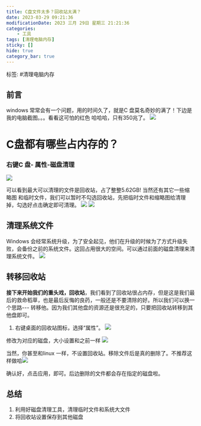 ```yaml
---
title: C盘文件太多？回收站太满？
date: 2023-03-29 09:21:36
modificationDate: 2023 三月 29日 星期三 21:21:36
categories: 
	- 工具
tags: [清理电脑内存]
sticky: []
hide: true
category_bar: true
---
```

标签: #清理电脑内存 

## 前言
windows 常常会有一个问题，用的时间久了，就是C 盘莫名奇妙的满了！下边是我的电脑截图。。。看看这可怕的红色 哈哈哈，只有350兆了。
![](../../imgs/Pasted%20image%2020230329212555.png)
# C盘都有哪些占内存的？

### 右键C 盘- 属性-磁盘清理

![](../../imgs/Pasted%20image%2020230329212806.png)



可以看到最大可以清理的文件是回收站，占了整整5.62GB! 当然还有其它一些缩略图 和临时文件，我们可以暂时不勾选回收站，先把临时文件和缩略图给清理掉，勾选好点击确定即可清理。
![](../../imgs/Pasted%20image%2020230329212854.png)
![](../../imgs/Pasted%20image%2020230329213429.png)
## 清理系统文件
  Windows 会经常系统升级，为了安全起见，他们在升级的时候为了方式升级失败，会备份之前的系统文件。这回占用很大的空间。可以通过前面的磁盘清理来清理系统文件。
  ![](../../imgs/Pasted%20image%2020230329213806.png)

## 转移回收站
**接下来开始我们的重头戏，回收站**，我们看到了回收站很占内存，但是这是我们最后的救命稻草，也是最后反悔的良药，一般还是不要清除的好。所以我们可以换一个思路--- 转移他。因为我们其他盘的资源还是很充足的，只要把回收站转移到其他盘即可。

1. 右键桌面的回收站图标，选择“属性”。
   ![](../../imgs/Pasted%20image%2020230329214012.png)

修改为对应的磁盘，大小设置和之前一样
![](../../imgs/Pasted%20image%2020230329214848.png)

当然，你甚至和linux 一样，不设置回收站。移除文件后是真的删除了。不推荐这样做哈![](../../imgs/Pasted%20image%2020230329215012.png)

确认好，点击应用，即可。后边删除的文件都会存在指定的磁盘啦。

## 总结
1. 利用好磁盘清理工具，清理临时文件和系统大文件
2. 将回收站设置保存到其他磁盘